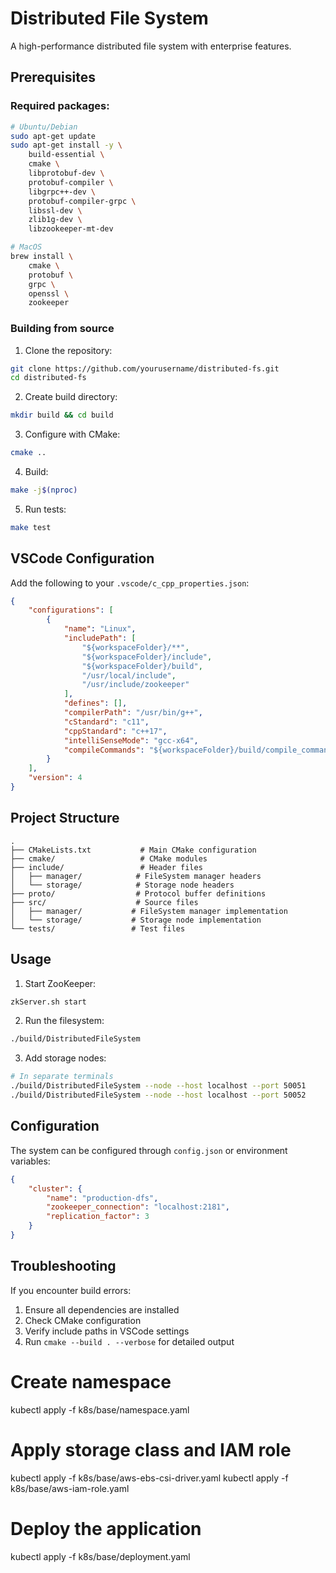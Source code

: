 # Distributed File System

A high-performance distributed file system with enterprise features.

## Prerequisites

### Required packages:
```bash
# Ubuntu/Debian
sudo apt-get update
sudo apt-get install -y \
    build-essential \
    cmake \
    libprotobuf-dev \
    protobuf-compiler \
    libgrpc++-dev \
    protobuf-compiler-grpc \
    libssl-dev \
    zlib1g-dev \
    libzookeeper-mt-dev

# MacOS
brew install \
    cmake \
    protobuf \
    grpc \
    openssl \
    zookeeper
```

### Building from source

1. Clone the repository:
```bash
git clone https://github.com/yourusername/distributed-fs.git
cd distributed-fs
```

2. Create build directory:
```bash
mkdir build && cd build
```

3. Configure with CMake:
```bash
cmake ..
```

4. Build:
```bash
make -j$(nproc)
```

5. Run tests:
```bash
make test
```

## VSCode Configuration

Add the following to your `.vscode/c_cpp_properties.json`:

```json
{
    "configurations": [
        {
            "name": "Linux",
            "includePath": [
                "${workspaceFolder}/**",
                "${workspaceFolder}/include",
                "${workspaceFolder}/build",
                "/usr/local/include",
                "/usr/include/zookeeper"
            ],
            "defines": [],
            "compilerPath": "/usr/bin/g++",
            "cStandard": "c11",
            "cppStandard": "c++17",
            "intelliSenseMode": "gcc-x64",
            "compileCommands": "${workspaceFolder}/build/compile_commands.json"
        }
    ],
    "version": 4
}
```

## Project Structure

```
.
├── CMakeLists.txt           # Main CMake configuration
├── cmake/                   # CMake modules
├── include/                 # Header files
│   ├── manager/            # FileSystem manager headers
│   └── storage/            # Storage node headers
├── proto/                  # Protocol buffer definitions
├── src/                    # Source files
│   ├── manager/           # FileSystem manager implementation
│   └── storage/           # Storage node implementation
└── tests/                 # Test files
```

## Usage

1. Start ZooKeeper:
```bash
zkServer.sh start
```

2. Run the filesystem:
```bash
./build/DistributedFileSystem
```

3. Add storage nodes:
```bash
# In separate terminals
./build/DistributedFileSystem --node --host localhost --port 50051
./build/DistributedFileSystem --node --host localhost --port 50052
```

## Configuration

The system can be configured through `config.json` or environment variables:

```json
{
    "cluster": {
        "name": "production-dfs",
        "zookeeper_connection": "localhost:2181",
        "replication_factor": 3
    }
}
```

## Troubleshooting

If you encounter build errors:

1. Ensure all dependencies are installed
2. Check CMake configuration
3. Verify include paths in VSCode settings
4. Run `cmake --build . --verbose` for detailed output


# Create namespace
kubectl apply -f k8s/base/namespace.yaml

# Apply storage class and IAM role
kubectl apply -f k8s/base/aws-ebs-csi-driver.yaml
kubectl apply -f k8s/base/aws-iam-role.yaml

# Deploy the application
kubectl apply -f k8s/base/deployment.yaml
